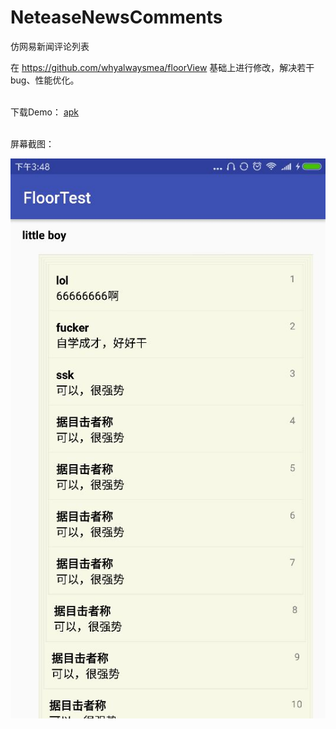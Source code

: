 # NeteaseNewsComments
仿网易新闻评论列表


在 https://github.com/whyalwaysmea/floorView 基础上进行修改，解决若干bug、性能优化。


<br>下载Demo： [apk](https://github.com/cutler/NeteaseNewsComments/tree/master/screenshots/app-debug.apk)


<br>屏幕截图：

 ![image](./screenshots/QQ图片20170207154902.jpg)

